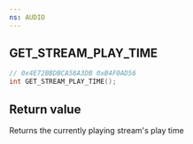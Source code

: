 ```yaml
---
ns: AUDIO
---
```

## GET_STREAM_PLAY_TIME

```c
// 0x4E72BBDBCA58A3DB 0xB4F0AD56
int GET_STREAM_PLAY_TIME();
```

## Return value
Returns the currently playing stream's play time
